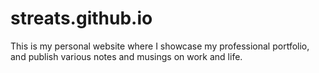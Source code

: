 # streats.github.io

This is my personal website where I showcase my professional portfolio, and publish various notes and musings on work and life. 
